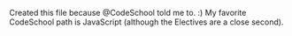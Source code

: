 Created this file because @CodeSchool told me to.  :)
My favorite CodeSchool path is JavaScript  (although the Electives are a close second).

